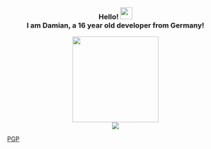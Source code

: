 <h3 align="center">
  Hello! 
  <img src="https://media.giphy.com/media/hvRJCLFzcasrR4ia7z/giphy.gif" width="28"> <br>
  I am Damian, a 16 year old developer from Germany!
</h3>
<p align="center">
  <img src="https://lanyard-profile-readme.vercel.app/api/495257778802393088?animated=true" height=200px/>
  <br>
  <img src="https://github-readme-stats.vercel.app/api?username=DAMcraft&show_icons=true&theme=tokyonight">
</p>
<a href="https://damcraft.de/pgp">PGP</a> 
